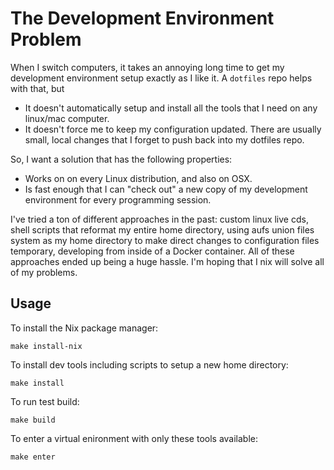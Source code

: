 # The Development Environment Problem

When I switch computers, it takes an annoying long time to get my
development environment setup exactly as I like it. A `dotfiles`
repo helps with that, but

  - It doesn't automatically setup and install all the tools that I need
    on any linux/mac computer.
  - It doesn't force me to keep my configuration updated. There are usually
    small, local changes that I forget to push back into my dotfiles repo.

So, I want a solution that has the following properties:

  - Works on on every Linux distribution, and also on OSX.
  - Is fast enough that I can "check out" a new copy of my development
    environment for every programming session.

I've tried a ton of different approaches in the past: custom linux live
cds, shell scripts that reformat my entire home directory, using aufs union
files system as my home directory to make direct changes to configuration
files temporary, developing from inside of a Docker container. All of
these approaches ended up being a huge hassle. I'm hoping that I nix will
solve all of my problems.

## Usage

To install the Nix package manager:

    make install-nix


To install dev tools including scripts to setup a new home directory:

    make install


To run test build:

    make build


To enter a virtual enironment with only these tools available:

    make enter
